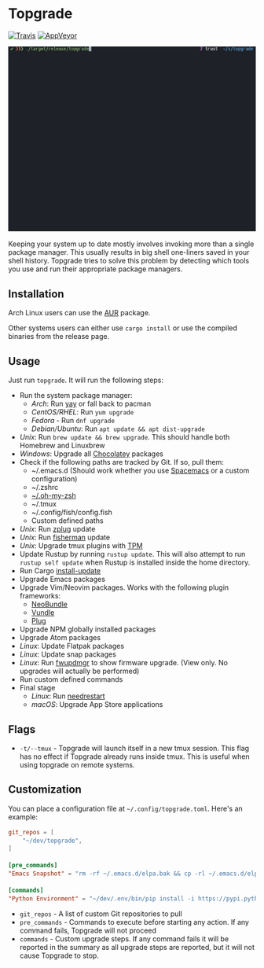 # Topgrade
[![Travis](https://api.travis-ci.org/r-darwish/topgrade.svg?branch=master)](https://travis-ci.org/r-darwish/topgrade)
[![AppVeyor](https://ci.appveyor.com/api/projects/status/github/r-darwish/topgrade?svg=true)](https://ci.appveyor.com/project/r-darwish/topgrade)

![Alt Text](doc/screenshot.gif)

Keeping your system up to date mostly involves invoking more than a single package manager. This
usually results in big shell one-liners saved in your shell history. Topgrade tries to solve this
problem by detecting which tools you use and run their appropriate package managers.

## Installation
Arch Linux users can use the [AUR](https://aur.archlinux.org/packages/topgrade/) package.

Other systems users can either use `cargo install` or use the compiled binaries from the release page.

## Usage
Just run `topgrade`. It will run the following steps:

* Run the system package manager:
  * *Arch*: Run [yay](https://github.com/Jguer/yay) or fall back to pacman
  * *CentOS/RHEL*: Run `yum upgrade`
  * *Fedora* - Run `dnf upgrade`
  * *Debian/Ubuntu*: Run `apt update && apt dist-upgrade`
* *Unix*: Run `brew update && brew upgrade`. This should handle both Homebrew and Linuxbrew
* *Windows*: Upgrade all [Chocolatey](https://chocolatey.org/) packages
* Check if the following paths are tracked by Git. If so, pull them:
  * ~/.emacs.d (Should work whether you use [Spacemacs](http://spacemacs.org/) or a custom configuration)
  * ~/.zshrc
  * [~/.oh-my-zsh](https://github.com/robbyrussell/oh-my-zsh)
  * ~/.tmux
  * ~/.config/fish/config.fish
  * Custom defined paths
* *Unix*: Run [zplug](https://github.com/zplug/zplug) update
* *Unix*: Run [fisherman](https://github.com/fisherman/fisherman) update
* *Unix*: Upgrade tmux plugins with [TPM](https://github.com/tmux-plugins/tpm)
* Update Rustup by running `rustup update`. This will also attempt to run `rustup self update` when Rustup is installed inside the home directory.
* Run Cargo [install-update](https://github.com/nabijaczleweli/cargo-update)
* Upgrade Emacs packages
* Upgrade Vim/Neovim packages. Works with the following plugin frameworks:
  * [NeoBundle](https://github.com/Shougo/neobundle.vim)
  * [Vundle](https://github.com/VundleVim/Vundle.vim)
  * [Plug](https://github.com/junegunn/vim-plug)
* Upgrade NPM globally installed packages
* Upgrade Atom packages
* *Linux*: Update Flatpak packages
* *Linux*: Update snap packages
* *Linux*: Run [fwupdmgr](https://github.com/hughsie/fwupd) to show firmware upgrade. (View
  only. No upgrades will actually be performed)
* Run custom defined commands
* Final stage
  * *Linux*: Run [needrestart](https://github.com/liske/needrestart)
  * *macOS*: Upgrade App Store applications

## Flags
* `-t/--tmux` - Topgrade will launch itself in a new tmux session. This flag has no effect if
  Topgrade already runs inside tmux. This is useful when using topgrade on remote systems.

## Customization
You can place a configuration file at `~/.config/topgrade.toml`. Here's an example:


``` toml
git_repos = [
    "~/dev/topgrade",
]

[pre_commands]
"Emacs Snapshot" = "rm -rf ~/.emacs.d/elpa.bak && cp -rl ~/.emacs.d/elpa ~/.emacs.d/elpa.bak"

[commands]
"Python Environment" = "~/dev/.env/bin/pip install -i https://pypi.python.org/simple -U --upgrade-strategy eager jupyter"
```
* `git_repos` - A list of custom Git repositories to pull
* `pre_commands` - Commands to execute before starting any action. If any command fails, Topgrade
  will not proceed
* `commands` - Custom upgrade steps. If any command fails it will be reported in the summary as all
  upgrade steps are reported, but it will not cause Topgrade to stop.
